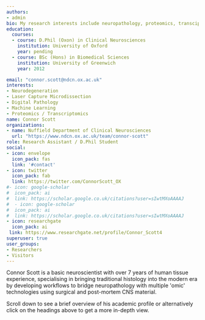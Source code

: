 ```yaml
---
authors:
- admin
bio: My research interests include neuropathology, proteomics, transciptomics and biomarker discovery. 
education:
  courses:
  - course: D.Phil (Oxon) in Clinical Neurosciences
    institution: University of Oxford
    year: pending
  - course: BSc (Hons) in Biomedical Sciences
    institution: University of Greenwich
    year: 2012

email: "connor.scott@ndcn.ox.ac.uk"
interests:
- Neurodegeneration
- Laser Capture Microdissection
- Digital Pathology
- Machine Learning
- Proteomics / Transcriptomics
name: Connor Scott
organizations:
- name: Nuffield Department of Clinical Neurosciences
  url: "https://www.ndcn.ox.ac.uk/team/connor-scott"
role: Research Assistant / D.Phil Student
social:
- icon: envelope
  icon_pack: fas
  link: '#contact'
- icon: twitter
  icon_pack: fab
  link: https://twitter.com/ConnorScott_OX
#- icon: google-scholar
#  icon_pack: ai
#  link: https://scholar.google.co.uk/citations?user=sIwtMXoAAAAJ
#  - icon: google-scholar
#  icon_pack: ai
#  link: https://scholar.google.co.uk/citations?user=sIwtMXoAAAAJ
- icon: researchgate
  icon_pack: ai
 link: https://www.researchgate.net/profile/Connor_Scott4
superuser: true
user_groups:
- Researchers
- Visitors
--- 
```


Connor Scott is a basic neuroscientist with over 7 years of human tissue experience, specialising in bringing traditional histology into the modern era by developing workflows to bridge neuropathology with multiple 'omic' technologies using surgical and post-mortem CNS material. 

Scroll down to see a brief overview of his academic profile or alternatively click on the headings above to get a more in-depth view.
